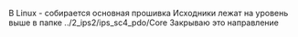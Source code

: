 В Linux - собирается основная прошивка 
Исходники лежат на уровень выше в папке ../2_ips2/ips_sc4_pdo/Core
Закрываю это направление 
